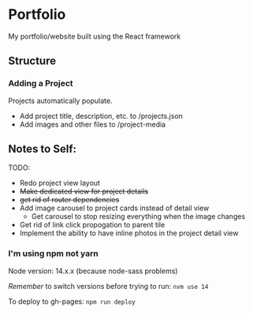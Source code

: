 # Portfolio

My portfolio/website built using the React framework

## Structure 

### Adding a Project
Projects automatically populate. 
- Add project title, description, etc. to /projects.json
- Add images and other files to /project-media

## Notes to Self:
TODO: 
- Redo project view layout
- ~~Make dedicated view for project details~~
- ~~get rid of router dependencies~~
- Add image carousel to project cards instead of detail view
  - Get carousel to stop resizing everything when the image changes
- Get rid of link click propogation to parent tile
- Implement the ability to have inline photos in the project detail view


### I'm using npm not yarn

Node version: 14.x.x (because node-sass problems)

*Remember* to switch versions before trying to run: `nvm use 14`

To deploy to gh-pages: `npm run deploy`
